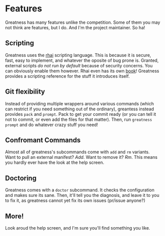 # Features
Greatness has many features unlike the competition. Some of them you may not think are features, but I do. And I'm the project maintainer. So ha!

## Scripting
Greatness uses the [rhai](rhai.rs) scripting language. This is because it is secure, fast, easy to implement, and whatever the oposite of bug prone is. Granted, external scripts *do not run by default* because of security concerns. You can obviously enable them however. Rhai even has its own [book](rhai.rs/book)! Greatness provides a scripting reference for the stuff it introduces itself.

## Git flexibility
Instead of providing multiple wrappers around various commands (which can restrict if you need something out of the ordinary), greantess instead provides `pack` and `prompt`. Pack to get your commit ready (or you can tell it not to commit, or even add the files for that matter). Then, run `greatness prompt` and do whatever crazy stuff you need!

## Confromant Commands
Almost all of greatness's subcommands come with `add` and `rm` variants. Want to pull an external manifest? *Add*. Want to remove it? *Rm*. This means you hardly ever have the look at the help screen.

## Doctoring
Greatness comes with a `doctor` subcommand. It checks the configuration and makes sure its sane. Then, it'll tell you the diagnosis, and leave it to you to fix it, as greatness cannot yet fix its own issues (pr/issue anyone?)

## More!
Look aroud the help screen, and I'm sure you'll find something you like.

